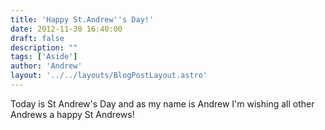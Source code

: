 ```yaml
---
title: 'Happy St.Andrew''s Day!'
date: 2012-11-30 16:40:00
draft: false
description: ""
tags: ['Aside']
author: 'Andrew'
layout: '../../layouts/BlogPostLayout.astro'
---
```


Today is St Andrew's Day and as my name is Andrew I'm wishing all other Andrews a happy St Andrews!
